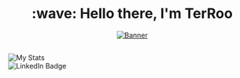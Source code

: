 
<h1 align="center" id="macropower-title">:wave: Hello there, I'm TerRoo</h1>
<p align="center">
  <a href="https://t.me/Shicheebykay"><img src="kita-ikuyo-rap.webp" alt="Banner"></a>
</p>
<h2 align="center" id="macropower-title"> </h2>
  <img src="https://github-readme-stats.vercel.app/api?username=TerRoq&show_icons=true&include_all_commits=true&show_icons=true&title_color=eebbae&icon_color=eebbae&text_color=16bb9a&bg_color=330e3b" alt="My Stats" />

<div id="badges">
  <a href"https://t.me/Shicheebykay">
    <img src="[https://img.shields.io/badge/LinkedIn-blue?style=for-the-badge&logo=linkedin&logoColor=white](https://www.google.com/url?sa=i&url=https%3A%2F%2Fru.m.wikipedia.org%2Fwiki%2F%25D0%25A4%25D0%25B0%25D0%25B9%25D0%25BB%3ATelegram_logo.svg&psig=AOvVaw0FKRCOnNjZRzSSv3fZozDh&ust=1711820602418000&source=images&cd=vfe&opi=89978449&ved=0CBIQjRxqFwoTCLiotNWCmoUDFQAAAAAdAAAAABAE)" alt="LinkedIn Badge"/>
  </a>
<div/>
